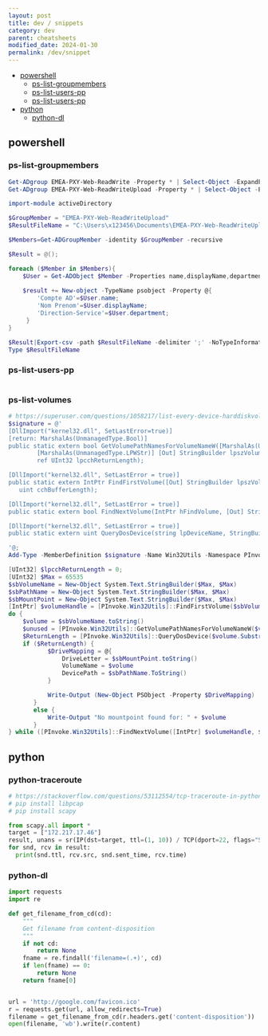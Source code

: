 ```yaml
---
layout: post
title: dev / snippets
category: dev
parent: cheatsheets
modified_date: 2024-01-30
permalink: /dev/snippet
---
```


<!-- vscode-markdown-toc -->
* [powershell](#powershell)
	* [ps-list-groupmembers](#ps-list-groupmembers)
 	* [ps-list-users-pp](#ps-list-users-pp)
	* [ps-list-users-pp](#ps-list-volumes)
* [python](#python)
	* [python-dl](#python-dl)

<!-- vscode-markdown-toc-config
	numbering=false
	autoSave=true
	/vscode-markdown-toc-config -->
<!-- /vscode-markdown-toc -->

## <a name='powershell'></a>powershell

### <a name='ps-list-groupmembers'></a>ps-list-groupmembers
```powershell
Get-ADgroup EMEA-PXY-Web-ReadWrite -Property * | Select-Object -ExpandProperty Members
Get-ADgroup EMEA-PXY-Web-ReadWriteUpload -Property * | Select-Object -ExpandProperty Members

import-module activeDirectory

$GroupMember = "EMEA-PXY-Web-ReadWriteUpload"
$ResultFileName = "C:\Users\x123456\Documents\EMEA-PXY-Web-ReadWriteUpload.csv"

$Members=Get-ADGroupMember -identity $GroupMember -recursive 

$Result = @();

foreach ($Member in $Members){
    $User = Get-ADObject $Member -Properties name,displayName,department;
        
    $result += New-object -TypeName psobject -Property @{
        'Compte AD'=$User.name;
        'Nom Prenom'=$User.displayName;
        'Direction-Service'=$User.department;
     }
}

$Result|Export-csv -path $ResultFileName -delimiter ';' -NoTypeInformation -Encoding UTF8 -Force;
Type $ResultFileName
```

### <a name='ps-list-users-pp'></a>ps-list-users-pp
```powershell
```

### <a name='ps-list-volumes'></a>ps-list-volumes
```powershell
# https://superuser.com/questions/1058217/list-every-device-harddiskvolume
$signature = @'
[DllImport("kernel32.dll", SetLastError=true)]
[return: MarshalAs(UnmanagedType.Bool)]
public static extern bool GetVolumePathNamesForVolumeNameW([MarshalAs(UnmanagedType.LPWStr)] string lpszVolumeName,
        [MarshalAs(UnmanagedType.LPWStr)] [Out] StringBuilder lpszVolumeNamePaths, uint cchBuferLength, 
        ref UInt32 lpcchReturnLength);

[DllImport("kernel32.dll", SetLastError = true)]
public static extern IntPtr FindFirstVolume([Out] StringBuilder lpszVolumeName,
   uint cchBufferLength);

[DllImport("kernel32.dll", SetLastError = true)]
public static extern bool FindNextVolume(IntPtr hFindVolume, [Out] StringBuilder lpszVolumeName, uint cchBufferLength);

[DllImport("kernel32.dll", SetLastError = true)]
public static extern uint QueryDosDevice(string lpDeviceName, StringBuilder lpTargetPath, int ucchMax);

'@;
Add-Type -MemberDefinition $signature -Name Win32Utils -Namespace PInvoke -Using PInvoke,System.Text;

[UInt32] $lpcchReturnLength = 0;
[UInt32] $Max = 65535
$sbVolumeName = New-Object System.Text.StringBuilder($Max, $Max)
$sbPathName = New-Object System.Text.StringBuilder($Max, $Max)
$sbMountPoint = New-Object System.Text.StringBuilder($Max, $Max)
[IntPtr] $volumeHandle = [PInvoke.Win32Utils]::FindFirstVolume($sbVolumeName, $Max)
do {
    $volume = $sbVolumeName.toString()
    $unused = [PInvoke.Win32Utils]::GetVolumePathNamesForVolumeNameW($volume, $sbMountPoint, $Max, [Ref] $lpcchReturnLength);
    $ReturnLength = [PInvoke.Win32Utils]::QueryDosDevice($volume.Substring(4, $volume.Length - 1 - 4), $sbPathName, [UInt32] $Max);
    if ($ReturnLength) {
           $DriveMapping = @{
               DriveLetter = $sbMountPoint.toString()
               VolumeName = $volume
               DevicePath = $sbPathName.ToString()
           }

           Write-Output (New-Object PSObject -Property $DriveMapping)
       }
       else {
           Write-Output "No mountpoint found for: " + $volume
       } 
} while ([PInvoke.Win32Utils]::FindNextVolume([IntPtr] $volumeHandle, $sbVolumeName, $Max));
```

## <a name='python'></a>python

### <a name='python-dl'></a>python-traceroute
```python
# https://stackoverflow.com/questions/53112554/tcp-traceroute-in-python
# pip install libpcap
# pip install scapy

from scapy.all import *
target = ["172.217.17.46"]
result, unans = sr(IP(dst=target, ttl=(1, 10)) / TCP(dport=22, flags="S"))
for snd, rcv in result:
  print(snd.ttl, rcv.src, snd.sent_time, rcv.time)
```

### <a name='python-dl'></a>python-dl
```python
import requests
import re

def get_filename_from_cd(cd):
    """
    Get filename from content-disposition
    """
    if not cd:
        return None
    fname = re.findall('filename=(.+)', cd)
    if len(fname) == 0:
        return None
    return fname[0]


url = 'http://google.com/favicon.ico'
r = requests.get(url, allow_redirects=True)
filename = get_filename_from_cd(r.headers.get('content-disposition'))
open(filename, 'wb').write(r.content)
```
